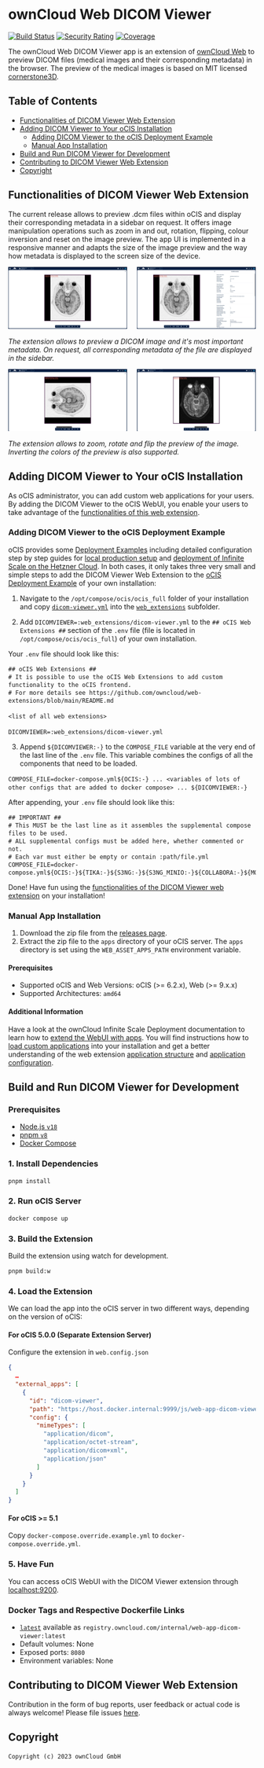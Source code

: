 # ownCloud Web DICOM Viewer

[![Build Status](https://drone.owncloud.com/api/badges/owncloud/web-app-dicom-viewer/status.svg)](https://drone.owncloud.com/owncloud/web-app-dicom-viewer)
[![Security Rating](https://sonarcloud.io/api/project_badges/measure?project=owncloud_web-app-dicom-viewer&metric=security_rating)](https://sonarcloud.io/summary/new_code?id=owncloud_web-app-dicom-viewer)
[![Coverage](https://sonarcloud.io/api/project_badges/measure?project=owncloud_web-app-dicom-viewer&metric=coverage)](https://sonarcloud.io/summary/new_code?id=owncloud_web-app-dicom-viewer)

The ownCloud Web DICOM Viewer app is an extension of [ownCloud Web](https://github.com/owncloud/web) to preview DICOM files (medical images and their corresponding metadata) in the browser. The preview of the medical images is based on MIT licensed [cornerstone3D](https://github.com/cornerstonejs/cornerstone3D).


## Table of Contents

* [Functionalities of DICOM Viewer Web Extension](#functionalities-of-dicom-viewer-web-extension)
* [Adding DICOM Viewer to Your oCIS Installation](#adding-dicom-viewer-to-your-ocis-installation)
  * [Adding DICOM Viewer to the oCIS Deployment Example](#adding-dicom-viewer-to-the-ocis-deployment-example)
  * [Manual App Installation](#manual-app-installation)
* [Build and Run DICOM Viewer for Development](#build-and-run-dicom-viewer-for-development)
* [Contributing to DICOM Viewer Web Extension](#contributing-to-dicom-viewer-web-extension)
* [Copyright](#copyright)


## Functionalities of DICOM Viewer Web Extension

The current release allows to preview .dcm files within oCIS and display their corresponding metadata in a sidebar on request. It offers image manipulation operations such as zoom in and out, rotation, flipping, colour inversion and reset on the image preview. The app UI is implemented in a responsive manner and adapts the size of the image preview and the way how metadata is displayed to the screen size of the device.

<img src="https://github.com/owncloud/awesome-ocis/blob/main/webApps/owncloud/web-app-dicom-viewer/screenshots/1.png" alt="app functionalities" style="width:48%; height:auto;"> &nbsp; &nbsp; <img src="https://github.com/owncloud/awesome-ocis/blob/main/webApps/owncloud/web-app-dicom-viewer/screenshots/4.png" alt="display of metadata" style="width:48%; height:auto;">

_The extension allows to preview a DICOM image and it's most important metadata. On request, all corresponding metadata of the file are displayed in the sidebar._

<img src="https://github.com/owncloud/awesome-ocis/blob/main/webApps/owncloud/web-app-dicom-viewer/screenshots/2.png" alt="app functionalities" style="width:48%; height:auto;"> &nbsp; &nbsp; <img src="https://github.com/owncloud/awesome-ocis/blob/main/webApps/owncloud/web-app-dicom-viewer/screenshots/3.png" alt="display of metadata" style="width:48%; height:auto;">

_The extension allows to zoom, rotate and flip the preview of the image. Inverting the colors of the preview is also supported._


## Adding DICOM Viewer to Your oCIS Installation
As oCIS administrator, you can add custom web applications for your users. By adding the DICOM Viewer to the oCIS WebUI, you enable your users to take advantage of the [functionalities of this web extension](#Functionalities-of-the-DICOM-Viewer-Web-Extension).


### Adding DICOM Viewer to the oCIS Deployment Example
oCIS provides some [Deployment Examples](https://github.com/owncloud/ocis/tree/master/deployments/examples/) including detailed configuration step by step guides for [local production setup](https://doc.owncloud.com/ocis/next/depl-examples/ubuntu-compose/ubuntu-compose-prod.html) and [deployment of Infinite Scale on the Hetzner Cloud](https://doc.owncloud.com/ocis/next/depl-examples/ubuntu-compose/ubuntu-compose-hetzner.html).
In both cases, it only takes three very small and simple steps to add the DICOM Viewer Web Extension to the [oCIS Deployment Example](https://github.com/owncloud/ocis/tree/master/deployments/examples/ocis_full/) of your own installation:

1. Navigate to the `/opt/compose/ocis/ocis_full` folder of your installation and copy [`dicom-viewer.yml`](https://github.com/owncloud/web-app-dicom-viewer/blob/main/dicom-viewer.yml) into the [`web_extensions`](https://github.com/owncloud/ocis/tree/master/deployments/examples/ocis_full/web_extensions) subfolder.

2. Add `DICOMVIEWER=:web_extensions/dicom-viewer.yml` to the `## oCIS Web Extensions ##` section of the `.env` file (file is located in `/opt/compose/ocis/ocis_full`) of your own installation.

Your `.env` file should look like this:

```
## oCIS Web Extensions ##
# It is possible to use the oCIS Web Extensions to add custom functionality to the oCIS frontend.
# For more details see https://github.com/owncloud/web-extensions/blob/main/README.md

<list of all web extensions>

DICOMVIEWER=:web_extensions/dicom-viewer.yml

```

3. Append `${DICOMVIEWER:-}` to the `COMPOSE_FILE` variable at the very end of the last line of the `.env` file. This variable combines the configs of all the components that need to be loaded.

`COMPOSE_FILE=docker-compose.yml${OCIS:-} ... <variables of lots of other configs that are added to docker compose> ... ${DICOMVIEWER:-}`

After appending, your `.env` file should look like this:

```
## IMPORTANT ##
# This MUST be the last line as it assembles the supplemental compose files to be used.
# ALL supplemental configs must be added here, whether commented or not.
# Each var must either be empty or contain :path/file.yml
COMPOSE_FILE=docker-compose.yml${OCIS:-}${TIKA:-}${S3NG:-}${S3NG_MINIO:-}${COLLABORA:-}${MONITORING:-}${IMPORTER:-}${CLAMAV:-}${ONLYOFFICE:-}${INBUCKET:-}${EXTENSIONS:-}${UNZIP:-}${DRAWIO:-}${JSONVIEWER:-}${PROGRESSBARS:-}${EXTERNALSITES:-}${DICOMVIEWER:-}

```

Done! Have fun using the [functionalities of the DICOM Viewer web extension](#Functionalities-of-the-DICOM-Viewer-Web-Extension) on your installation!


### Manual App Installation

1. Download the zip file from the [releases page](https://github.com/owncloud/web-app-dicom-viewer/releases).
2. Extract the zip file to the `apps` directory of your oCIS server. The `apps` directory is set using the `WEB_ASSET_APPS_PATH` environment variable.

#### Prerequisites

- Supported oCIS and Web Versions: oCIS (>= 6.2.x), Web (>= 9.x.x)
- Supported Architectures: `amd64`

#### Additional Information

Have a look at the ownCloud Infinite Scale Deployment documentation to learn how to [extend the WebUI with apps](https://doc.owncloud.com/ocis/next/deployment/webui/webui-customisation.html#extend-web-ui-with-apps). You will find instructions how to [load custom applications](https://doc.owncloud.com/ocis/next/deployment/webui/webui-customisation.html#loading-applications) into your installation and get a better understanding of the web extension [application structure](https://doc.owncloud.com/ocis/next/deployment/webui/webui-customisation.html#application-structure) and [application configuration](https://doc.owncloud.com/ocis/next/deployment/webui/webui-customisation.html#application-configuration).


## Build and Run DICOM Viewer for Development

### Prerequisites

- [Node.js `v18`](https://nodejs.org/en/)
- [pnpm `v8`](https://pnpm.io/)
- [Docker Compose](https://docs.docker.com/compose/)


### 1. Install Dependencies

```bash
pnpm install
```

### 2. Run oCIS Server

```bash
docker compose up
```

### 3. Build the Extension

Build the extension using watch for development.

```bash
pnpm build:w
```

### 4. Load the Extension

We can load the app into the oCIS server in two different ways, depending on the version of oCIS:

#### For oCIS 5.0.0 (Separate Extension Server)

Configure the extension in `web.config.json`

```json
{
  …
  "external_apps": [
    {
      "id": "dicom-viewer",
      "path": "https://host.docker.internal:9999/js/web-app-dicom-viewer.js",
      "config": {
        "mimeTypes": [
          "application/dicom",
          "application/octet-stream",
          "application/dicom+xml",
          "application/json"
        ]
      }
    }
  ]
}

```

#### For oCIS >= 5.1

Copy `docker-compose.override.example.yml` to `docker-compose.override.yml`.


### 5. Have Fun

You can access oCIS WebUI with the DICOM Viewer extension through [localhost:9200](https://localhost:9200).


### Docker Tags and Respective Dockerfile Links

- [`latest`](https://github.com/owncloud/web-app-dicom-viewer/blob/master/docker/Dockerfile) available as `registry.owncloud.com/internal/web-app-dicom-viewer:latest`
- Default volumes: None
- Exposed ports: `8080`
- Environment variables: None


## Contributing to DICOM Viewer Web Extension

Contribution in the form of bug reports, user feedback or actual code is always welcome! Please file issues [here](https://github.com/owncloud/web-app-dicom-viewer/issues).


## Copyright

```Text
Copyright (c) 2023 ownCloud GmbH
```
